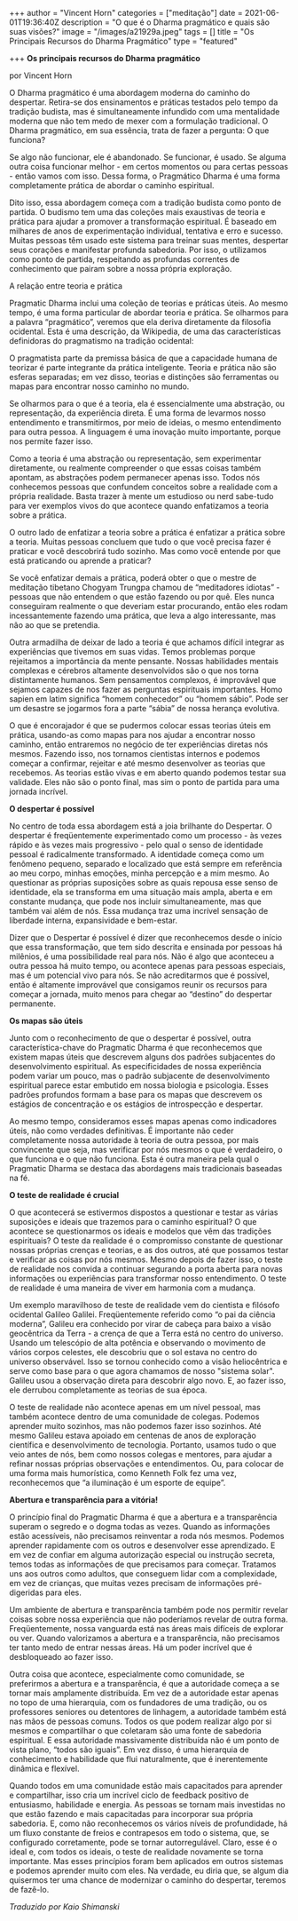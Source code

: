 +++
author = "Vincent Horn"
categories = ["meditação"]
date = 2021-06-01T19:36:40Z
description = "O que é o Dharma pragmático e quais são suas visões?"
image = "/images/a21929a.jpeg"
tags = []
title = "Os Principais Recursos do  Dharma Pragmático"
type = "featured"

+++
**Os principais recursos do Dharma pragmático**

por Vincent Horn

O Dharma pragmático é uma abordagem moderna do caminho do despertar. Retira-se dos ensinamentos e práticas testados pelo tempo da tradição budista, mas é simultaneamente infundido com uma mentalidade moderna que não tem medo de mexer com a formulação tradicional. O Dharma pragmático, em sua essência, trata de fazer a pergunta: O que funciona?

Se algo não funcionar, ele é abandonado. Se funcionar, é usado. Se alguma outra coisa funcionar melhor - em certos momentos ou para certas pessoas - então vamos com isso. Dessa forma, o Pragmático Dharma é uma forma completamente prática de abordar o caminho espiritual.

Dito isso, essa abordagem começa com a tradição budista como ponto de partida. O budismo tem uma das coleções mais exaustivas de teoria e prática para ajudar a promover a transformação espiritual. É baseado em milhares de anos de experimentação individual, tentativa e erro e sucesso. Muitas pessoas têm usado este sistema para treinar suas mentes, despertar seus corações e manifestar profunda sabedoria. Por isso, o utilizamos como ponto de partida, respeitando as profundas correntes de conhecimento que pairam sobre a nossa própria exploração.

A relação entre teoria e prática

Pragmatic Dharma inclui uma coleção de teorias e práticas úteis. Ao mesmo tempo, é uma forma particular de abordar teoria e prática. Se olharmos para a palavra “pragmático”, veremos que ela deriva diretamente da filosofia ocidental. Esta é uma descrição, da Wikipedia, de uma das características definidoras do pragmatismo na tradição ocidental:

O pragmatista parte da premissa básica de que a capacidade humana de teorizar é parte integrante da prática inteligente. Teoria e prática não são esferas separadas; em vez disso, teorias e distinções são ferramentas ou mapas para encontrar nosso caminho no mundo.

Se olharmos para o que é a teoria, ela é essencialmente uma abstração, ou representação, da experiência direta. É uma forma de levarmos nosso entendimento e transmitirmos, por meio de ideias, o mesmo entendimento para outra pessoa. A linguagem é uma inovação muito importante, porque nos permite fazer isso.

Como a teoria é uma abstração ou representação, sem experimentar diretamente, ou realmente compreender o que essas coisas também apontam, as abstrações podem permanecer apenas isso. Todos nós conhecemos pessoas que confundem conceitos sobre a realidade com a própria realidade. Basta trazer à mente um estudioso ou nerd sabe-tudo para ver exemplos vivos do que acontece quando enfatizamos a teoria sobre a prática.

O outro lado de enfatizar a teoria sobre a prática é enfatizar a prática sobre a teoria. Muitas pessoas concluem que tudo o que você precisa fazer é praticar e você descobrirá tudo sozinho. Mas como você entende por que está praticando ou aprende a praticar?

Se você enfatizar demais a prática, poderá obter o que o mestre de meditação tibetano Chogyam Trungpa chamou de “meditadores idiotas” - pessoas que não entendem o que estão fazendo ou por quê. Eles nunca conseguiram realmente o que deveriam estar procurando, então eles rodam incessantemente fazendo uma prática, que leva a algo interessante, mas não ao que se pretendia.

Outra armadilha de deixar de lado a teoria é que achamos difícil integrar as experiências que tivemos em suas vidas. Temos problemas porque rejeitamos a importância da mente pensante. Nossas habilidades mentais complexas e cérebros altamente desenvolvidos são o que nos torna distintamente humanos. Sem pensamentos complexos, é improvável que sejamos capazes de nos fazer as perguntas espirituais importantes. Homo sapien em latim significa “homem conhecedor” ou “homem sábio”. Pode ser um desastre se jogarmos fora a parte “sábia” de nossa herança evolutiva.

O que é encorajador é que se pudermos colocar essas teorias úteis em prática, usando-as como mapas para nos ajudar a encontrar nosso caminho, então entraremos no negócio de ter experiências diretas nós mesmos. Fazendo isso, nos tornamos cientistas internos e podemos começar a confirmar, rejeitar e até mesmo desenvolver as teorias que recebemos. As teorias estão vivas e em aberto quando podemos testar sua validade. Eles não são o ponto final, mas sim o ponto de partida para uma jornada incrível.

**O despertar é possível**

No centro de toda essa abordagem está a joia brilhante do Despertar. O despertar é freqüentemente experimentado como um processo - às vezes rápido e às vezes mais progressivo - pelo qual o senso de identidade pessoal é radicalmente transformado. A identidade começa como um fenômeno pequeno, separado e localizado que está sempre em referência ao meu corpo, minhas emoções, minha percepção e a mim mesmo. Ao questionar as próprias suposições sobre as quais repousa esse senso de identidade, ela se transforma em uma situação mais ampla, aberta e em constante mudança, que pode nos incluir simultaneamente, mas que também vai além de nós. Essa mudança traz uma incrível sensação de liberdade interna, expansividade e bem-estar.

Dizer que o Despertar é possível é dizer que reconhecemos desde o início que essa transformação, que tem sido descrita e ensinada por pessoas há milênios, é uma possibilidade real para nós. Não é algo que aconteceu a outra pessoa há muito tempo, ou acontece apenas para pessoas especiais, mas é um potencial vivo para nós. Se não acreditarmos que é possível, então é altamente improvável que consigamos reunir os recursos para começar a jornada, muito menos para chegar ao “destino” do despertar permanente.

**Os mapas são úteis**

Junto com o reconhecimento de que o despertar é possível, outra característica-chave do Pragmatic Dharma é que reconhecemos que existem mapas úteis que descrevem alguns dos padrões subjacentes do desenvolvimento espiritual. As especificidades de nossa experiência podem variar um pouco, mas o padrão subjacente de desenvolvimento espiritual parece estar embutido em nossa biologia e psicologia. Esses padrões profundos formam a base para os mapas que descrevem os estágios de concentração e os estágios de introspecção e despertar.

Ao mesmo tempo, consideramos esses mapas apenas como indicadores úteis, não como verdades definitivas. É importante não ceder completamente nossa autoridade à teoria de outra pessoa, por mais convincente que seja, mas verificar por nós mesmos o que é verdadeiro, o que funciona e o que não funciona. Esta é outra maneira pela qual o Pragmatic Dharma se destaca das abordagens mais tradicionais baseadas na fé.

**O teste de realidade é crucial**

O que acontecerá se estivermos dispostos a questionar e testar as várias suposições e ideais que trazemos para o caminho espiritual? O que acontece se questionarmos os ideais e modelos que vêm das tradições espirituais? O teste da realidade é o compromisso constante de questionar nossas próprias crenças e teorias, e as dos outros, até que possamos testar e verificar as coisas por nós mesmos. Mesmo depois de fazer isso, o teste de realidade nos convida a continuar segurando a porta aberta para novas informações ou experiências para transformar nosso entendimento. O teste de realidade é uma maneira de viver em harmonia com a mudança.

Um exemplo maravilhoso de teste de realidade vem do cientista e filósofo ocidental Galileo Galilei. Freqüentemente referido como “o pai da ciência moderna”, Galileu era conhecido por virar de cabeça para baixo a visão geocêntrica da Terra - a crença de que a Terra está no centro do universo. Usando um telescópio de alta potência e observando o movimento de vários corpos celestes, ele descobriu que o sol estava no centro do universo observável. Isso se tornou conhecido como a visão heliocêntrica e serve como base para o que agora chamamos de nosso "sistema solar". Galileu usou a observação direta para descobrir algo novo. E, ao fazer isso, ele derrubou completamente as teorias de sua época.

O teste de realidade não acontece apenas em um nível pessoal, mas também acontece dentro de uma comunidade de colegas. Podemos aprender muito sozinhos, mas não podemos fazer isso sozinhos. Até mesmo Galileu estava apoiado em centenas de anos de exploração científica e desenvolvimento de tecnologia. Portanto, usamos tudo o que veio antes de nós, bem como nossos colegas e mentores, para ajudar a refinar nossas próprias observações e entendimentos. Ou, para colocar de uma forma mais humorística, como Kenneth Folk fez uma vez, reconhecemos que “a iluminação é um esporte de equipe”.

**Abertura e transparência para a vitória!**

O princípio final do Pragmatic Dharma é que a abertura e a transparência superam o segredo e o dogma todas as vezes. Quando as informações estão acessíveis, não precisamos reinventar a roda nós mesmos. Podemos aprender rapidamente com os outros e desenvolver esse aprendizado. E em vez de confiar em alguma autorização especial ou instrução secreta, temos todas as informações de que precisamos para começar. Tratamos uns aos outros como adultos, que conseguem lidar com a complexidade, em vez de crianças, que muitas vezes precisam de informações pré-digeridas para eles.

Um ambiente de abertura e transparência também pode nos permitir revelar coisas sobre nossa experiência que não poderíamos revelar de outra forma. Freqüentemente, nossa vanguarda está nas áreas mais difíceis de explorar ou ver. Quando valorizamos a abertura e a transparência, não precisamos ter tanto medo de entrar nessas áreas. Há um poder incrível que é desbloqueado ao fazer isso.

Outra coisa que acontece, especialmente como comunidade, se preferirmos a abertura e a transparência, é que a autoridade começa a se tornar mais amplamente distribuída. Em vez de a autoridade estar apenas no topo de uma hierarquia, com os fundadores de uma tradição, ou os professores seniores ou detentores de linhagem, a autoridade também está nas mãos de pessoas comuns. Todos os que podem realizar algo por si mesmos e compartilhar o que coletaram são uma fonte de sabedoria espiritual. E essa autoridade massivamente distribuída não é um ponto de vista plano, “todos são iguais”. Em vez disso, é uma hierarquia de conhecimento e habilidade que flui naturalmente, que é inerentemente dinâmica e flexível.

Quando todos em uma comunidade estão mais capacitados para aprender e compartilhar, isso cria um incrível ciclo de feedback positivo de entusiasmo, habilidade e energia. As pessoas se tornam mais investidas no que estão fazendo e mais capacitadas para incorporar sua própria sabedoria. E, como não reconhecemos os vários níveis de profundidade, há um fluxo constante de freios e contrapesos em todo o sistema, que, se configurado corretamente, pode se tornar autorregulável. Claro, esse é o ideal e, com todos os ideais, o teste de realidade novamente se torna importante. Mas esses princípios foram bem aplicados em outros sistemas e podemos aprender muito com eles. Na verdade, eu diria que, se algum dia quisermos ter uma chance de modernizar o caminho do despertar, teremos de fazê-lo.

_Traduzido por Kaio Shimanski_